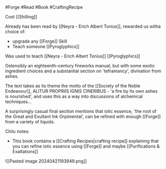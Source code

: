 #Forge #Read #Book #CraftingRecipe 

Cost [[Shilling]]

Already has been read by [[Neyra - Erich Albert Tonius]], rewarded us witha choice of:
- upgrade any [[Forge]] Skill
- Teach someone [[Pyroglyphics]]

Was used to teach [[Neyra - Erich Albert Tonius]] [[Pyroglyphics]]

Ostensibly an eighteenth-century fireworks manual, but with some exotic ingredient choices and a substantial section on 'teframancy', divination from ashes.

The text takes as its theme the motto of the [[Society of the Noble Endeavour]], ALITUR PROPRIIS IGNIS CINERIBUS - 'a fire by its own ashes is nourished', and uses this as a way into discussions of alchemical techniques…

A surprisingly casual final section mentions that iotic essence, 'the root of the Great and Exultant Ink Orpimental', can be refined with enough [[Forge]] from a variety of liquids.

Chilu notes:
- This book contains a [[Crafting Recipes|crafting recipe]] explaining that you can refine iotic essence using [[Forge]] and maybe [[Purifications & Exaltations]]

![[Pasted image 20240421193949.png]]
